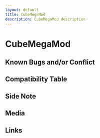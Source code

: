 ```yaml
---
layout: default
title: CubeMegaMod
description: CubeMegaMod description
---
```


# CubeMegaMod 

## Known Bugs and/or Conflict

## Compatibility Table

## Side Note

## Media

## Links
